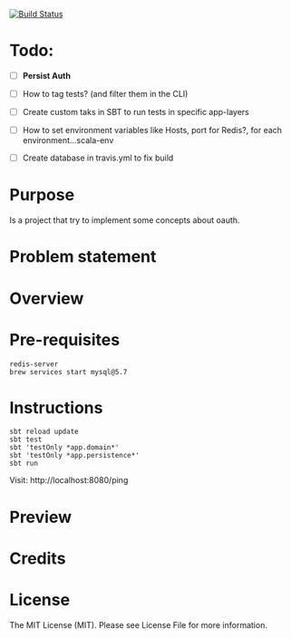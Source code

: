
[![Build Status](https://travis-ci.org/tatitati/HTTP_AKKA_project.svg?branch=master)](https://travis-ci.org/tatitati/HTTP_AKKA_project)


# Todo:

- [ ] **Persist Auth**
- [ ] How to tag tests? (and filter them in the CLI)
- [ ] Create custom taks in SBT to run tests in specific app-layers
- [ ] How to set environment variables like Hosts, port for Redis?, for each environment...scala-env
- [ ] Create database in travis.yml to fix build


# Purpose

Is a project that try to implement some concepts about oauth.

# Problem statement


# Overview


# Pre-requisites

```
redis-server
brew services start mysql@5.7
```

# Instructions

```
sbt reload update
sbt test
sbt 'testOnly *app.domain*'
sbt 'testOnly *app.persistence*'
sbt run
```

Visit: http://localhost:8080/ping

# Preview


# Credits

# License

The MIT License (MIT). Please see License File for more information.
 



